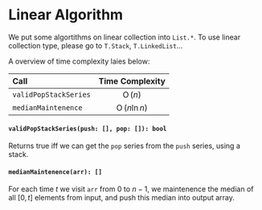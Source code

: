 <a name="list"></a>
# Linear Algorithm
We put some algortithms on linear collection into `List.*`. 
To use linear collection type, please go to `T.Stack`, `T.LinkedList`...

A overview of time complexity laies below:

Call | Time Complexity
:----|:---:
`validPopStackSeries` | $\operatorname{O}(n)$
`medianMaintenence` | $\operatorname{O}(n \ln n)$

#### `validPopStackSeries(push: [], pop: []): bool`
Returns true iff we can get the `pop` series from the `push` series, using a stack.
#### `medianMaintenence(arr): []`
For each time $t$ we visit `arr` from $0$ to $n-1$, 
we maintenence the median of all $[0, t]$ elements from input, 
and push this median into output array.

<!--[Back to top](#list)-->
